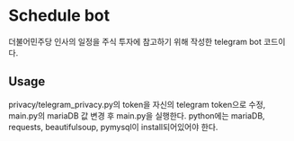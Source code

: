 # Schedule bot

더불어민주당 인사의 일정을 주식 투자에 참고하기 위해 작성한 telegram bot 코드이다.

## Usage

privacy/telegram_privacy.py의 token을 자신의 telegram token으로 수정, main.py의 mariaDB 값 변경 후 main.py을 실행한다. python에는 mariaDB, requests, beautifulsoup, pymysql이 install되어있어야 한다.